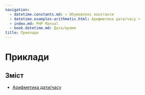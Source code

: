 ```yaml
---
navigation:
  - datetime.constants.md: « Обумовлені константи
  - datetime.examples-arithmetic.html: Арифметика дати/часу »
  - index.md: PHP Manual
  - book.datetime.md: Дата/время
title: Приклади
---
```

# Приклади

## Зміст

-   [Арифметика дати/часу](datetime.examples-arithmetic.md)
